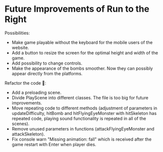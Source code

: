 # Future Improvements of Run to the Right

Possibilities:

- Make game playable without the keyboard for the mobile users of the website.
- Add a button to resize the screen for the optimal height and width of the game.
- Add possibility to change controls.
- Make the appearance of the bombs smoother. Now they can possibly appear directly from the platforms.

Refactor the code 🙂:

- Add a preloading scene.
- Divide PlayScene into different classes. The file is too big for future improvements.
- Move repeating code to different methods (adjustment of parameters in updateDifficulty, hitBomb and hitFlyingEyeMonster with hitSkeleton has repeated code, playing sound functionality is repeated in all of the scenes).
- Remove unused parameters in functions (attackFlyingEyeMonster and attackSkeleton).
- Fix console warn "Missing animation: fall" which is received after the game restart with Enter when player dies.
